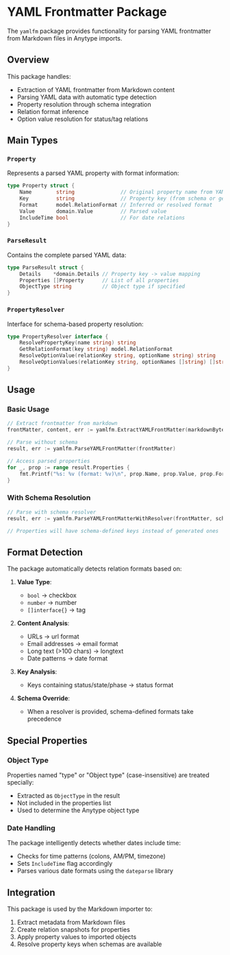 # YAML Frontmatter Package

The `yamlfm` package provides functionality for parsing YAML frontmatter from Markdown files in Anytype imports.

## Overview

This package handles:
- Extraction of YAML frontmatter from Markdown content
- Parsing YAML data with automatic type detection
- Property resolution through schema integration
- Relation format inference
- Option value resolution for status/tag relations

## Main Types

### `Property`
Represents a parsed YAML property with format information:
```go
type Property struct {
    Name        string               // Original property name from YAML
    Key         string               // Property key (from schema or generated)
    Format      model.RelationFormat // Inferred or resolved format
    Value       domain.Value         // Parsed value
    IncludeTime bool                 // For date relations
}
```

### `ParseResult`
Contains the complete parsed YAML data:
```go
type ParseResult struct {
    Details    *domain.Details // Property key -> value mapping
    Properties []Property      // List of all properties
    ObjectType string          // Object type if specified
}
```

### `PropertyResolver`
Interface for schema-based property resolution:
```go
type PropertyResolver interface {
    ResolvePropertyKey(name string) string
    GetRelationFormat(key string) model.RelationFormat
    ResolveOptionValue(relationKey string, optionName string) string
    ResolveOptionValues(relationKey string, optionNames []string) []string
}
```

## Usage

### Basic Usage
```go
// Extract frontmatter from markdown
frontMatter, content, err := yamlfm.ExtractYAMLFrontMatter(markdownBytes)

// Parse without schema
result, err := yamlfm.ParseYAMLFrontMatter(frontMatter)

// Access parsed properties
for _, prop := range result.Properties {
    fmt.Printf("%s: %v (format: %v)\n", prop.Name, prop.Value, prop.Format)
}
```

### With Schema Resolution
```go
// Parse with schema resolver
result, err := yamlfm.ParseYAMLFrontMatterWithResolver(frontMatter, schemaImporter)

// Properties will have schema-defined keys instead of generated ones
```

## Format Detection

The package automatically detects relation formats based on:

1. **Value Type**:
   - `bool` → checkbox
   - `number` → number
   - `[]interface{}` → tag

2. **Content Analysis**:
   - URLs → url format
   - Email addresses → email format
   - Long text (>100 chars) → longtext
   - Date patterns → date format

3. **Key Analysis**:
   - Keys containing status/state/phase → status format

4. **Schema Override**:
   - When a resolver is provided, schema-defined formats take precedence

## Special Properties

### Object Type
Properties named "type" or "Object type" (case-insensitive) are treated specially:
- Extracted as `ObjectType` in the result
- Not included in the properties list
- Used to determine the Anytype object type

### Date Handling
The package intelligently detects whether dates include time:
- Checks for time patterns (colons, AM/PM, timezone)
- Sets `IncludeTime` flag accordingly
- Parses various date formats using the `dateparse` library

## Integration

This package is used by the Markdown importer to:
1. Extract metadata from Markdown files
2. Create relation snapshots for properties
3. Apply property values to imported objects
4. Resolve property keys when schemas are available